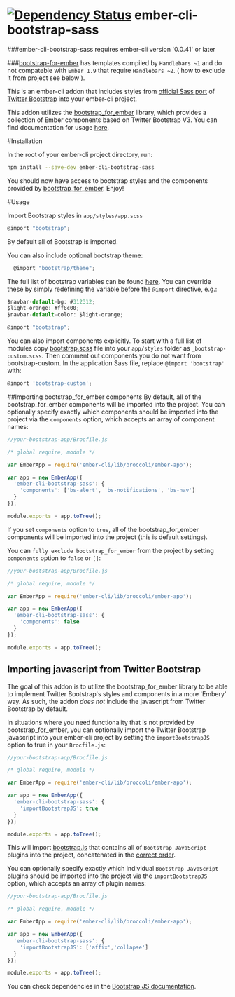 [![Dependency Status](https://david-dm.org/unionups/ember-cli-bootstrap-sass.svg)](https://david-dm.org/unionups/ember-cli-bootstrap-sass)
ember-cli-bootstrap-sass
========================

###ember-cli-bootstrap-sass requires ember-cli version '0.0.41' or later

###[bootstrap-for-ember](https://github.com/ember-addons/bootstrap-for-ember) has templates compiled by `Handlebars ~1` and do not compateble with `Ember 1.9` that require `Handlebars ~2`. ( how to exclude it from project see below ).

This is an ember-cli addon that includes styles from [official Sass port](http://getbootstrap.com/css/#sass) of [Twitter Bootstrap](http://getbootstrap.com/) into your ember-cli project.

This addon utilizes the [bootstrap_for_ember](https://github.com/ember-addons/bootstrap-for-ember) library, which provides a collection of Ember components based on Twitter Bootstrap V3.
You can find documentation for usage [here](https://github.com/ember-addons/bootstrap-for-ember).

#Installation

In the root of your ember-cli project directory, run:
```bash
npm install --save-dev ember-cli-bootstrap-sass
```

You should now have access to bootstrap styles and the components
provided by [bootstrap_for_ember](https://github.com/ember-addons/bootstrap-for-ember). Enjoy!

#Usage

Import Bootstrap styles in `app/styles/app.scss`

```javascript
@import "bootstrap";
```

By default all of Bootstrap is imported.

You can also include optional bootstrap theme:

```javascript
  @import "bootstrap/theme";
```

The full list of bootstrap variables can be found [here](http://getbootstrap.com/customize/#less-variables). You can override these by simply redefining the variable before the `@import` directive, e.g.:

```javascript
$navbar-default-bg: #312312;
$light-orange: #ff8c00;
$navbar-default-color: $light-orange;

@import "bootstrap";
```

You can also import components explicitly. To start with a full list of modules copy [bootstrap.scss](https://github.com/twbs/bootstrap-sass/blob/master/assets/stylesheets/_bootstrap.scss) file into your `app/styles` folder as `_bootstrap-custom.scss`. Then comment out components you do not want from bootstrap-custom. In the application Sass file, replace `@import 'bootstrap'` with:

```javascript
@import 'bootstrap-custom';
```



##Importing bootstrap_for_ember components
By default, all of the bootstrap_for_ember components will be imported
into the project.  You can optionally specify exactly which components
should be imported into the project via the `components` option, which
accepts an array of component names:


```javascript
//your-bootstrap-app/Brocfile.js

/* global require, module */

var EmberApp = require('ember-cli/lib/broccoli/ember-app');

var app = new EmberApp({
  'ember-cli-bootstrap-sass': {
    'components': ['bs-alert', 'bs-notifications', 'bs-nav']
  }
});

module.exports = app.toTree();
```
If you set `components` option to `true`, all of the bootstrap_for_ember components will be imported
into the project (this is default settings).

You can `fully exclude bootstrap_for_ember` from the project by setting `components` option to `false` or `[]`:

```javascript
//your-bootstrap-app/Brocfile.js

/* global require, module */

var EmberApp = require('ember-cli/lib/broccoli/ember-app');

var app = new EmberApp({
  'ember-cli-bootstrap-sass': {
    'components': false
  }
});

module.exports = app.toTree();
```

## Importing javascript from Twitter Bootstrap
The goal of this addon is to utilize the bootstrap_for_ember library to
be able to implement Twitter Bootstrap's styles and components in a more
'Embery' way. As such, the addon *does not* include the javascript from
Twitter Bootstrap by default.

In situations where you need functionality that is not provided by
bootstrap_for_ember, you can optionally import the Twitter Bootstrap
javascript into your ember-cli project by setting the
`importBootstrapJS` option to true in your `Brocfile.js`:

```javascript
//your-bootstrap-app/Brocfile.js

/* global require, module */

var EmberApp = require('ember-cli/lib/broccoli/ember-app');

var app = new EmberApp({
  'ember-cli-bootstrap-sass': {
    'importBootstrapJS': true
  }
});

module.exports = app.toTree();
```
This will import [bootstrap.js](https://github.com/twbs/bootstrap-sass/blob/master/assets/javascripts/bootstrap.js) that contains all of `Bootstrap JavaScript` plugins into the project, concatenated in the [correct order](https://github.com/twbs/bootstrap-sass/blob/master/assets/javascripts/bootstrap-sprockets.js).

You can optionally specify exactly which individual `Bootstrap JavaScript` plugins should be imported into the project via the `importBootstrapJS` option, which accepts an array of plugin names:

```javascript
//your-bootstrap-app/Brocfile.js

/* global require, module */

var EmberApp = require('ember-cli/lib/broccoli/ember-app');

var app = new EmberApp({
  'ember-cli-bootstrap-sass': {
    'importBootstrapJS': ['affix','collapse']
  }
});

module.exports = app.toTree();
```

You can check dependencies in the [Bootstrap JS documentation](http://getbootstrap.com/javascript/#transitions).
